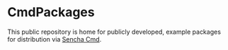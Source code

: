 CmdPackages
===========
This public repository is home for publicly developed, example packages for
distribution via [Sencha Cmd](http://www.sencha.com/products/sencha-cmd).
